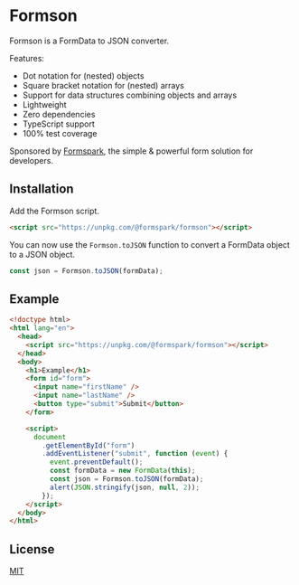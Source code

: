 # Formson

Formson is a FormData to JSON converter.

Features:

- Dot notation for (nested) objects
- Square bracket notation for (nested) arrays
- Support for data structures combining objects and arrays
- Lightweight
- Zero dependencies
- TypeScript support
- 100% test coverage

Sponsored by <a href="https://formspark.io">Formspark</a>, the simple & powerful form solution for developers.

## Installation

Add the Formson script.

```html
<script src="https://unpkg.com/@formspark/formson"></script>
```

You can now use the `Formson.toJSON` function to convert a FormData object to a JSON object.

```javascript
const json = Formson.toJSON(formData);
```

## Example

```html
<!doctype html>
<html lang="en">
  <head>
    <script src="https://unpkg.com/@formspark/formson"></script>
  </head>
  <body>
    <h1>Example</h1>
    <form id="form">
      <input name="firstName" />
      <input name="lastName" />
      <button type="submit">Submit</button>
    </form>

    <script>
      document
        .getElementById("form")
        .addEventListener("submit", function (event) {
          event.preventDefault();
          const formData = new FormData(this);
          const json = Formson.toJSON(formData);
          alert(JSON.stringify(json, null, 2));
        });
    </script>
  </body>
</html>
```

## License

[MIT](https://opensource.org/licenses/MIT)
